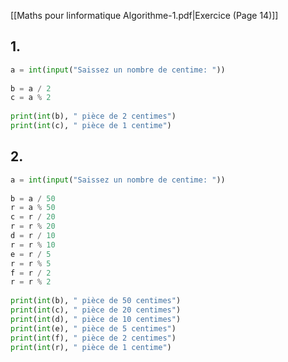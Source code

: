 [[Maths pour linformatique Algorithme-1.pdf|Exercice (Page 14)]]

## 1.

```python
a = int(input("Saissez un nombre de centime: "))  
  
b = a / 2  
c = a % 2  
  
print(int(b), " pièce de 2 centimes")  
print(int(c), " pièce de 1 centime")
```

## 2.

```python
a = int(input("Saissez un nombre de centime: "))  
  
b = a / 50  
r = a % 50  
c = r / 20  
r = r % 20  
d = r / 10  
r = r % 10  
e = r / 5  
r = r % 5  
f = r / 2  
r = r % 2  
  
print(int(b), " pièce de 50 centimes")  
print(int(c), " pièce de 20 centimes")  
print(int(d), " pièce de 10 centimes")  
print(int(e), " pièce de 5 centimes")  
print(int(f), " pièce de 2 centimes")  
print(int(r), " pièce de 1 centime")
```